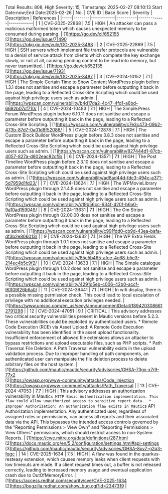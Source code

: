 Total Results: 808, High Severity: 15, Timestamp: 2025-02-27 08:10:13
Start Date:now;End Date:2025-02-26
| No. | CVE ID | Base Score | Severity | Description | References |
|-----|--------|------------|----------|-------------|------------|
| 1 | CVE-2025-22868 | 7.5  | HIGH | An attacker can pass a malicious malformed token which causes unexpected memory to be consumed during parsing. | [1]https://go.dev/cl/652155<br>[2]https://go.dev/issue/71490<br>[3]https://pkg.go.dev/vuln/GO-2025-3488 |
| 2 | CVE-2025-22869 | 7.5  | HIGH | SSH servers which implement file transfer protocols are vulnerable to a denial of service attack from clients which complete the key exchange slowly, or not at all, causing pending content to be read into memory, but never transmitted. | [1]https://go.dev/cl/652135<br>[2]https://go.dev/issue/71931<br>[3]https://pkg.go.dev/vuln/GO-2025-3487 |
| 3 | CVE-2024-10152 | 7.1  | HIGH | The Simple Certain Time to Show Content WordPress plugin before 1.3.1 does not sanitise and escape a parameter before outputting it back in the page, leading to a Reflected Cross-Site Scripting which could be used against high privilege users such as admin. | [1]https://wpscan.com/vulnerability/b4d17da2-4c47-4fd1-a6bd-6692b07cf710/ |
| 4 | CVE-2024-10483 | 7.1  | HIGH | The Simple:Press Forum WordPress plugin before 6.10.11 does not sanitise and escape a parameter before outputting it back in the page, leading to a Reflected Cross-Site Scripting. | [1]https://wpscan.com/vulnerability/c7e3c473-09b2-473b-87d7-0a01d8f52086/ |
| 5 | CVE-2024-12878 | 7.1  | HIGH | The Custom Block Builder  WordPress plugin before 3.8.3 does not sanitise and escape a parameter before outputting it back in the page, leading to a Reflected Cross-Site Scripting which could be used against high privilege users such as admin. | [1]https://wpscan.com/vulnerability/827444d1-87cb-4057-827a-d802eac82cf8/ |
| 6 | CVE-2024-13571 | 7.1  | HIGH | The Post Timeline WordPress plugin before 2.3.10 does not sanitise and escape a parameter before outputting it back in the page, leading to a Reflected Cross-Site Scripting which could be used against high privilege users such as admin. | [1]https://wpscan.com/vulnerability/ad6ad44d-fdc3-494c-a371-5d7959d1fd23/ |
| 7 | CVE-2024-13624 | 7.1  | HIGH | The WPMovieLibrary WordPress plugin through 2.1.4.8 does not sanitise and escape a parameter before outputting it back in the page, leading to a Reflected Cross-Site Scripting which could be used against high privilege users such as admin. | [1]https://wpscan.com/vulnerability/c19b56cc-634f-420f-b6a0-9a10ad159049/ |
| 8 | CVE-2024-13631 | 7.1  | HIGH | The Om Stripe WordPress plugin through 02.00.00 does not sanitise and escape a parameter before outputting it back in the page, leading to a Reflected Cross-Site Scripting which could be used against high privilege users such as admin. | [1]https://wpscan.com/vulnerability/c991fdd0-cb9d-43ea-bafa-df3b2e806013/ |
| 9 | CVE-2024-13632 | 7.1  | HIGH | The WP Extra Fields WordPress plugin through 1.0.1 does not sanitise and escape a parameter before outputting it back in the page, leading to a Reflected Cross-Site Scripting which could be used against high privilege users such as admin. | [1]https://wpscan.com/vulnerability/85c5b465-afce-4c68-b5e3-214ec4b5c9f2/ |
| 10 | CVE-2024-13633 | 7.1  | HIGH | The Simple catalogue WordPress plugin through 1.0.2 does not sanitise and escape a parameter before outputting it back in the page, leading to a Reflected Cross-Site Scripting which could be used against high privilege users such as admin. | [1]https://wpscan.com/vulnerability/4291d5eb-c006-42b0-accf-90f09f26b6a0/ |
| 11 | CVE-2024-39441 | 7.1  | HIGH | In wifi display, there is a possible missing permission check. This could lead to local escalation of privilege with no additional execution privileges needed. | [1]https://www.unisoc.com/en_us/secy/announcementDetail/1894203086612791298 |
| 12 | CVE-2024-47051 | 9.1  | CRITICAL | This advisory addresses two critical security vulnerabilities present in Mautic versions before 5.2.3. These vulnerabilities could be exploited by authenticated users.  *  Remote Code Execution (RCE) via Asset Upload: A Remote Code Execution vulnerability has been identified in the asset upload functionality. Insufficient enforcement of allowed file extensions allows an attacker to bypass restrictions and upload executable files, such as PHP scripts.  *  Path Traversal File Deletion: A Path Traversal vulnerability exists in the upload validation process. Due to improper handling of path components, an authenticated user can manipulate the file deletion process to delete arbitrary files on the host system. | [1]https://github.com/mautic/mautic/security/advisories/GHSA-73gx-x7r9-77x2<br>[2]https://owasp.org/www-community/attacks/Code_Injection<br>[3]https://owasp.org/www-community/attacks/Path_Traversal |
| 13 | CVE-2024-47053 | 7.7  | HIGH | This advisory addresses an authorization vulnerability in Mautic`s HTTP Basic Authentication implementation. This flaw could allow unauthorized access to sensitive report data.  *  Improper Authorization: An authorization flaw exists in Mautic`s API Authorization implementation. Any authenticated user, regardless of assigned roles or permissions, can access all reports and their associated data via the API. This bypasses the intended access controls governed by the "Reporting Permissions > View Own" and "Reporting Permissions > View Others" permissions, which should restrict access to non-System Reports. | [1]https://cwe.mitre.org/data/definitions/287.html<br>[2]https://docs.mautic.org/en/5.2/configuration/settings.html#api-settings<br>[3]https://github.com/mautic/mautic/security/advisories/GHSA-8xv7-g2q3-fqgc |
| 14 | CVE-2025-1634 | 7.5  | HIGH | A flaw was found in the quarkus-resteasy extension, which causes memory leaks when client requests with low timeouts are made. If a client request times out, a buffer is not released correctly, leading to increased memory usage and eventual application crash due to OutOfMemoryError. | [1]https://access.redhat.com/security/cve/CVE-2025-1634<br>[2]https://bugzilla.redhat.com/show_bug.cgi?id=2347319 |
